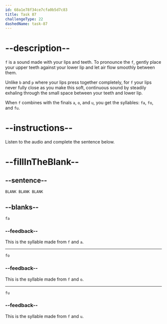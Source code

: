 ```yaml
---
id: 68a1e78f34ce7cfa0b5d7c83
title: Task 87
challengeType: 22
dashedName: task-87
---
```


<!-- (Audio) A: f, fa, fo, fu -->

# --description--

`f` is a sound made with your lips and teeth. To pronounce the `f`, gently place your upper teeth against your lower lip and let air flow smoothly between them.

Unlike `b` and `p` where your lips press together completely, for `f` your lips never fully close as you make this soft, continuous sound by steadily exhaling through the small space between your teeth and lower lip.

When `f` combines with the finals `a`, `o`, and `u`, you get the syllables: `fa`, `fo`, and `fu`.

# --instructions--

Listen to the audio and complete the sentence below.

# --fillInTheBlank--

## --sentence--

`BLANK BLANK BLANK`

## --blanks--

`fa`

### --feedback--

This is the syllable made from `f` and `a`.

---

`fo`

### --feedback--

This is the syllable made from `f` and `o`.

---

`fu`

### --feedback--

This is the syllable made from `f` and `u`.
